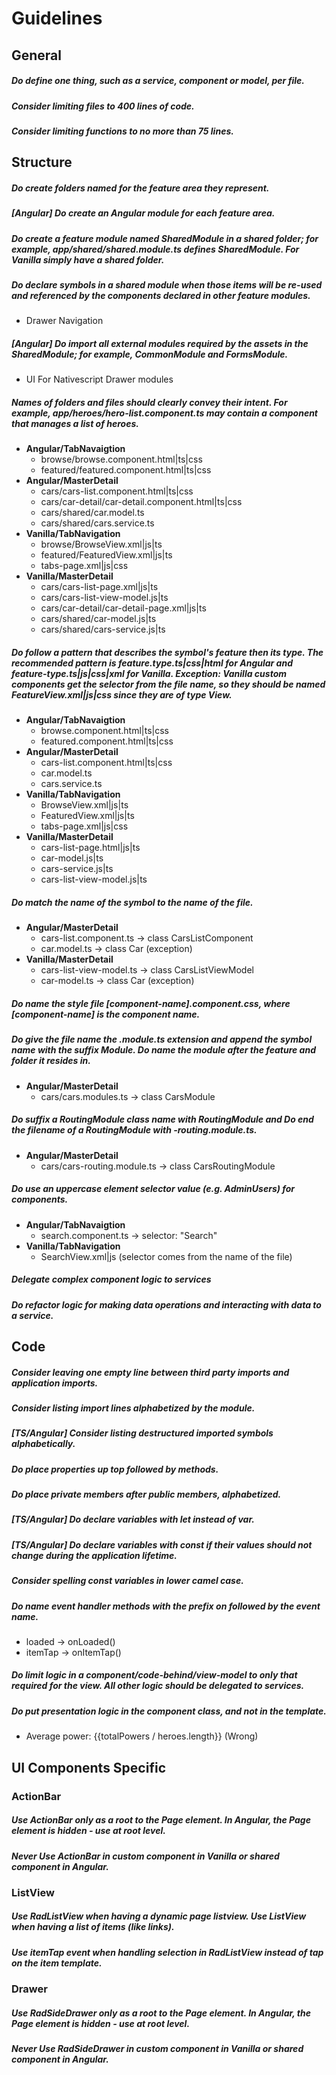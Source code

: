 # Guidelines


## General

##### Do define one thing, such as a service, component or model, per file.

##### Consider limiting files to 400 lines of code.

##### Consider limiting functions to no more than 75 lines.


## Structure

##### Do create folders named for the feature area they represent.

##### [Angular] Do create an Angular module for each feature area.

##### Do create a feature module named SharedModule in a shared folder; for example, app/shared/shared.module.ts defines SharedModule. For Vanilla simply have a shared folder.

##### Do declare symbols in a shared module when those items will be re-used and referenced by the components declared in other feature modules.
+ Drawer Navigation

##### [Angular] Do import all external modules required by the assets in the SharedModule; for example, CommonModule and FormsModule.
+ UI For Nativescript Drawer modules

##### Names of folders and files should clearly convey their intent. For example, app/heroes/hero-list.component.ts may contain a component that manages a list of heroes.
+ **Angular/TabNavaigtion**
  - browse/browse.component.html|ts|css
  - featured/featured.component.html|ts|css
+ **Angular/MasterDetail**
  - cars/cars-list.component.html|ts|css
  - cars/car-detail/car-detail.component.html|ts|css
  - cars/shared/car.model.ts
  - cars/shared/cars.service.ts
+ **Vanilla/TabNavigation**
  - browse/BrowseView.xml|js|ts
  - featured/FeaturedView.xml|js|ts
  - tabs-page.xml|js|css
+ **Vanilla/MasterDetail**
  - cars/cars-list-page.xml|js|ts
  - cars/cars-list-view-model.js|ts
  - cars/car-detail/car-detail-page.xml|js|ts
  - cars/shared/car-model.js|ts
  - cars/shared/cars-service.js|ts

##### Do follow a pattern that describes the symbol's feature then its type. The recommended pattern is **feature.type.ts|css|html** for Angular and **feature-type.ts|js|css|xml** for Vanilla. Exception: Vanilla custom components get the selector from the file name, so they should be named **FeatureView.xml|js|css** since they are of type View.
+ **Angular/TabNavaigtion**
  - browse.component.html|ts|css
  - featured.component.html|ts|css
+ **Angular/MasterDetail**
  - cars-list.component.html|ts|css
  - car.model.ts
  - cars.service.ts
+ **Vanilla/TabNavigation**
  - BrowseView.xml|js|ts
  - FeaturedView.xml|js|ts
  - tabs-page.xml|js|css
+ **Vanilla/MasterDetail**
  - cars-list-page.html|js|ts
  - car-model.js|ts
  - cars-service.js|ts
  - cars-list-view-model.js|ts

##### Do match the name of the symbol to the name of the file.
+ **Angular/MasterDetail**
  - cars-list.component.ts -> class CarsListComponent
  - car.model.ts -> class Car (exception)
+ **Vanilla/MasterDetail**
  - cars-list-view-model.ts -> class CarsListViewModel
  - car-model.ts -> class Car (exception)
  
##### Do name the style file [component-name].component.css, where [component-name] is the component name.

##### Do give the file name the .module.ts extension and append the symbol name with the suffix Module. Do name the module after the feature and folder it resides in.
+ **Angular/MasterDetail**
  - cars/cars.modules.ts -> class CarsModule

##### Do suffix a RoutingModule class name with RoutingModule and Do end the filename of a RoutingModule with -routing.module.ts.
+ **Angular/MasterDetail**
  - cars/cars-routing.module.ts -> class CarsRoutingModule
  
##### Do use an uppercase element selector value (e.g. AdminUsers) for components.
+ **Angular/TabNavaigtion**
  - search.component.ts -> selector: "Search"
+ **Vanilla/TabNavigation**
  - SearchView.xml|js (selector comes from the name of the file)
  
##### Delegate complex component logic to services

##### Do refactor logic for making data operations and interacting with data to a service.
  
  
## Code

##### Consider leaving one empty line between third party imports and application imports.

##### Consider listing import lines alphabetized by the module.

##### [TS/Angular] Consider listing destructured imported symbols alphabetically.

##### Do place properties up top followed by methods.

##### Do place private members after public members, alphabetized.

##### [TS/Angular] Do declare variables with let instead of var.

##### [TS/Angular] Do declare variables with const if their values should not change during the application lifetime.

##### Consider spelling const variables in lower camel case.

##### Do name event handler methods with the prefix on followed by the event name.
+ loaded -> onLoaded()
+ itemTap -> onItemTap()

##### Do limit logic in a component/code-behind/view-model to only that required for the view. All other logic should be delegated to services.

##### Do put presentation logic in the component class, and not in the template. 
+ Average power: {{totalPowers / heroes.length}} (Wrong)


## UI Components Specific

### ActionBar

##### Use ActionBar only as a root to the Page element. In Angular, the Page element is hidden - use at root level.
##### Never Use ActionBar in custom component in Vanilla or shared component in Angular.

### ListView

##### Use RadListView when having a dynamic page listview. Use ListView when having a list of items (like links).
##### Use _itemTap_ event when handling selection in *RadListView* instead of _tap_ on the item template.

### Drawer

##### Use RadSideDrawer only as a root to the Page element. In Angular, the Page element is hidden - use at root level.
##### Never Use RadSideDrawer in custom component in Vanilla or shared component in Angular.
